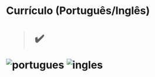 <h1> Currículo (Português/Inglês) <h1> 

  > ✔️

![portugues](https://user-images.githubusercontent.com/79876042/154276337-b12ca1cb-2b85-4a51-b594-e1acf8967c2b.png)
![ingles](https://user-images.githubusercontent.com/79876042/154276351-0dc37dcd-3d3f-44c8-8447-6b0206ac6e48.png)

  <br>
  </br>
  <br>
  </br>
